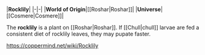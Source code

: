 |**Rocklily**|
|-|-|
|**World of Origin**|[[Roshar\|Roshar]]|
|**Universe**|[[Cosmere\|Cosmere]]|

The **rocklily** is a plant on [[Roshar\|Roshar]]. If [[Chull\|chull]] larvae are fed a consistent diet of rocklily leaves, they may pupate faster.



https://coppermind.net/wiki/Rocklily